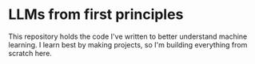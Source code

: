 # LLMs from first principles
This repository holds the code I've written to better understand machine
learning. I learn best by making projects, so I'm building everything from
scratch here.
